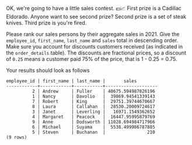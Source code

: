 
OK, we're going to have a little sales contest.  💵📈 First prize is a
Cadillac Eldorado. Anyone want to see second prize? Second prize is a set
of steak knives.  Third prize is you're fired.

Please rank our sales persons by their aggregate sales in 2021.  Give the
`employee_id`, `first_name`, `last_name` and `sales` total in descending
order. Make sure you account for discounts customers received (as
indicated in the `order_details` table). The discounts are fractional
prices, so a discount of `0.25` means a customer paid 75% of the price,
that is 1 - 0.25 = 0.75.
 
Your results should look as follows

```
employee_id | first_name | last_name |       sales
------------+------------+-----------+--------------------
          2 | Andrew     | Fuller    | 40675.594987826196
          1 | Nancy      | Davolio   |  39869.94541339143
          7 | Robert     | King      |  29751.39744670667
          8 | Laura      | Callahan  |  28530.20009724617
          3 | Janet      | Leverling |   16971.1549362652
          4 | Margaret   | Peacock   |  16447.95995879769
          9 | Anne       | Dodsworth | 11028.694984717966
          6 | Michael    | Suyama    |  5538.499986787885
          5 | Steven     | Buchanan  |                210
(9 rows)
```
